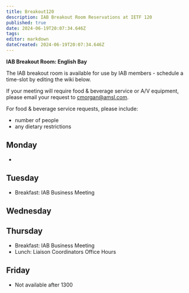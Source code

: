 ```yaml
---
title: Breakout120
description: IAB Breakout Room Reservations at IETF 120
published: true
date: 2024-06-19T20:07:34.646Z
tags: 
editor: markdown
dateCreated: 2024-06-19T20:07:34.646Z
---
```


**IAB Breakout Room: English Bay**

The IAB breakout room is available for use by IAB members -  schedule a time-slot by editing the wiki below.  

If your meeting will require food & beverage service or A/V equipment, please email your request to cmorgan@amsl.com. 

For food & beverage service requests, please include:

* number of people
* any dietary restrictions


## Monday 

* 

## Tuesday 

* Breakfast: IAB Business Meeting



## Wednesday 



## Thursday 

* Breakfast: IAB Business Meeting
* Lunch: Liaison Coordinators Office Hours

## Friday 

* Not available after 1300
